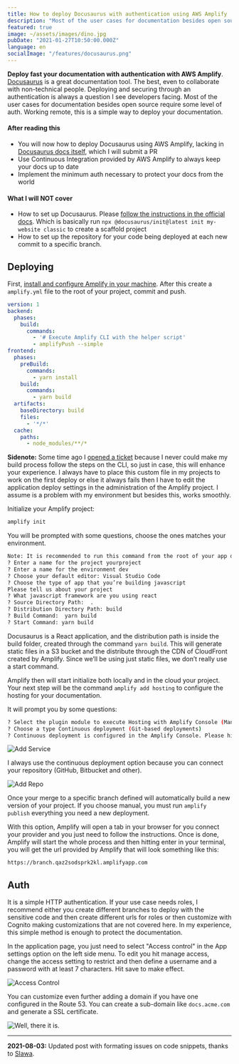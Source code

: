 ```yaml
---
title: How to deploy Docusaurus with authentication using AWS Amplify
description: "Most of the user cases for documentation besides open source require some level of auth. Working remote, this is a simple way to deploy your documentation."
featured: true
image: ~/assets/images/dino.jpg
pubDate: "2021-01-27T10:50:00.000Z"
language: en
socialImage: "/features/docusaurus.png"
---
```


<p class="lead"><b>Deploy fast your documentation with authentication with AWS Amplify</b>. <a href="https://v2.docusaurus.io/" target="_blank" alt="Docusaurus">Docusaurus</a> is a great documentation tool. The best, even to collaborate with non-technical people. Deploying and securing through an authentication is always a question I see developers facing. Most of the user cases for documentation besides open source require some level of auth. Working remote, this is a simple way to deploy your documentation.

</p>

#### After reading this

- You will now how to deploy Docusaurus using AWS Amplify, lacking in [Docusaurus docs itself](https://v2.docusaurus.io/docs/deployment), which I will submit a PR
- Use Continuous Integration provided by AWS Amplify to always keep your docs up to date
- Implement the minimum auth necessary to protect your docs from the world

#### What I will NOT cover

- How to set up Docusaurus. Please [follow the instructions in the official docs](https://v2.docusaurus.io/docs/installation). Which is basically run `npx @docusaurus/init@latest init my-website classic` to create a scaffold project
- How to set up the repository for your code being deployed at each new commit to a specific branch.

## Deploying

First, [install and configure Amplify in your machine](https://docs.amplify.aws/cli/start/install). After this create a `amplify.yml` file to the root of your project, commit and push.

```yaml
version: 1
backend:
  phases:
    build:
      commands:
        - '# Execute Amplify CLI with the helper script'
        - amplifyPush --simple
frontend:
  phases:
    preBuild:
      commands:
        - yarn install
    build:
      commands:
        - yarn build
  artifacts:
    baseDirectory: build
    files:
      - '*/*'
  cache:
    paths:
      - node_modules/**/*
```

**Sidenote:** Some time ago I [opened a ticket](https://github.com/aws-amplify/amplify-console/issues/1117) because I never could make my build process follow the steps on the CLI, so just in case, this will enhance your experience. I always have to place this custom file in my projects to work on the first deploy or else it always fails then I have to edit the application deploy settings in the administration of the Amplify project. I assume is a problem with my environment but besides this, works smoothly.

Initialize your Amplify project:

```bash
amplify init
```

You will be prompted with some questions, choose the ones matches your environment.

```bash
Note: It is recommended to run this command from the root of your app directory
? Enter a name for the project yourproject
? Enter a name for the environment dev
? Choose your default editor: Visual Studio Code
? Choose the type of app that you’re building javascript
Please tell us about your project
? What javascript framework are you using react
? Source Directory Path:  .
? Distribution Directory Path: build
? Build Command:  yarn build
? Start Command: yarn build
```

Docusaurus is a React application, and the distribution path is inside the build folder, created through the command `yarn build`. This will generate static files in a S3 bucket and the distribute through the CDN of CloudFront created by Amplify. Since we’ll be using just static files, we don’t really use a start command.

Amplify then will start initialize both locally and in the cloud your project. Your next step will be the command `amplify add hosting` to configure the hosting for your documentation.

It will prompt you by some questions:

```bash
? Select the plugin module to execute Hosting with Amplify Console (Managed hosting with custom domains, Continuous deployment)
? Choose a type Continuous deployment (Git-based deployments)
? Continuous deployment is configured in the Amplify Console. Please hit enter once you connect your repository
```

![Add Service](https://dev-to-uploads.s3.amazonaws.com/i/ubmhclmevcqlc42kr9d1.png)

I always use the continuous deployment option because you can connect your repository (GitHub, Bitbucket and other). 

![Add Repo](https://dev-to-uploads.s3.amazonaws.com/i/wjthunnntz3olrgipwb1.png)

Once your merge to a specific branch defined will automatically build a new version of your project. If you choose manual, you must run `amplify publish` everything you need a new deployment.

With this option, Amplify will open a tab in your browser for you connect your provider and you just need to follow the instructions. Once is done, Amplify will start the whole process and then hitting enter in your terminal, you will get the url provided by Amplify that will look something like this:

```bash
https://branch.qaz2sodsprk2kl.amplifyapp.com
```

## Auth

It is a simple HTTP authentication. If your use case needs roles, I recommend either you create different branches to deploy with the sensitive code and then create different urls for roles or then customize with Cognito making customizations that are not covered here. In my experience, this simple method is enough to protect the documentation.

In the application page, you just need to select "Access control" in the App settings option on the left side menu. To edit you hit manage access, change the access setting to restrict and then define a username and a password with at least 7 characters. Hit save to make effect.

![Access Control](https://dev-to-uploads.s3.amazonaws.com/i/32sw3qkncfljku0t6a7g.png)

You can customize even further adding a domain if you have one configured in the Route 53. You can create a sub-domain like `docs.acme.com` and generate a SSL certificate.

![Well, there it is.](https://dev-to-uploads.s3.amazonaws.com/i/bjj4rckihy59p9mw0pky.gif)

-----
**2021-08-03:** Updated post with formating issues on code snippets, thanks to [Slawa](https://twitter.com/spidgorny).